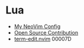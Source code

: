 # Lua
- [My NeoVim Config](../works/nvim-conf.md)
- [Open Source Contribution](../works/open-source.md)
- [term-edit.nvim](../works/term-edit.md)
00007D
